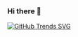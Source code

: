 ### Hi there 👋

[![GitHub Trends SVG](https://api.githubtrends.io/user/svg/Ananthsada/langs)](https://githubtrends.io)
